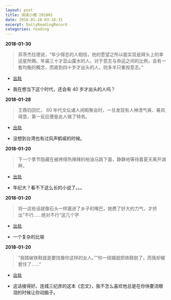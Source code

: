 ```yaml
---
layout: post
title: 阅读小摘 201801
date: 2018-01-20 03:18:31
excerpt: DailyReadingRecord
categories: reading
---
```



**2018-01-30**

>菲茨杰拉德说，“年少得志的人相信，他的愿望之所以能实现是拜头上的幸运星所赐。年届三十才显山露水的人，对于意志与命运之间的比例，会有一套均衡的概念，而直到四十岁才出头的人，则多半只重视意志。”

* [出处](https://mp.weixin.qq.com/s/qmcuJ0l5NMqjn1jEOj6mkQ)

* 我在想当下这个时代，还会有 40 岁才出头的人吗？



**2018-01-28**

>王鼎钧回忆， 60 年代文坛诸人闲暇聚会时，一旦发现有人神清气爽、春风得意，第一反应便是此人做了特务。

* [出处](https://www.amazon.cn/dp/B07917P3KP/)

* 没想到台湾也有过风声鹤唳的时候。



**2018-01-20**

>下一个季节隐藏在被烤得热辣辣的柏油马路下面，静静地等待着夏天离开湖畔。

* [出处](https://book.douban.com/subject/26431623/)

* 年纪大？看不下这么长的小说了。。。



**2018-01-20**

>将一这些话就像石头一样塞进了乡子的嘴巴，她费了好大的力气，才挤出“不行……绝对不行”这几个字

* [出处](https://book.douban.com/subject/6731202/)

* 一个复杂的比喻



**2018-01-20**

>“我踏破铁鞋就是要找像你这样的女人。”“你一结婚就把铁鞋脱了，而我却被套住了……”

* [出处](https://book.douban.com/subject/6731202/)

* 这话接得好。连城三纪彦的这本《恋文》，我不怎么喜欢他总是在你快要流眼泪的时候让你动脑子。

